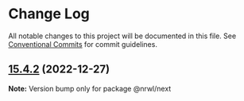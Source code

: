 # Change Log

All notable changes to this project will be documented in this file.
See [Conventional Commits](https://conventionalcommits.org) for commit guidelines.

## [15.4.2](https://github.com/nrwl/nx/compare/15.4.1...15.4.2) (2022-12-27)

**Note:** Version bump only for package @nrwl/next
